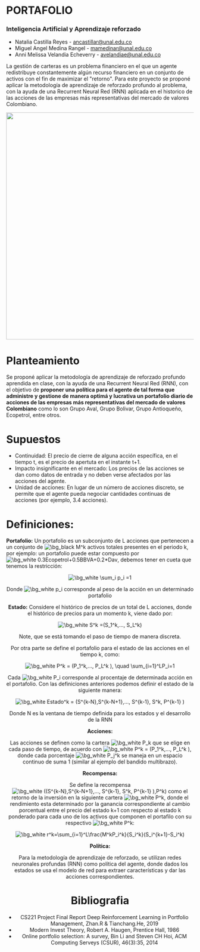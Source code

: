# PORTAFOLIO
### Inteligencia Artificial y Aprendizaje reforzado

*   Natalia Castilla Reyes - ancastillar@unal.edu.co
*   Miguel Angel Medina Rangel - mamedinar@unal.edu.co 
*   Anni Melissa Velandia Echeverry - avelandiae@unal.edu.co

La gestión de carteras es un problema financiero en el que un agente redistribuye constantemente algún recurso financiero en un conjunto de activos con el fin de maximizar el "retorno". Para este proyecto se proponé aplicar la metodología de aprendizaje de reforzado profundo al problema, con la ayuda de una Recurrent Neural Red (RNN) aplicada en el historico de las acciones de las empresas más representativas del mercado de valores Colombiano.

<img alt="" class="mu rl t u v jp aj c" width="557" height="609" role="presentation" src="https://miro.medium.com/max/557/1*2SsVy90fMd-Zl2RddYDl7Q.png" srcset="https://miro.medium.com/max/276/1*2SsVy90fMd-Zl2RddYDl7Q.png 276w, https://miro.medium.com/max/552/1*2SsVy90fMd-Zl2RddYDl7Q.png 552w, https://miro.medium.com/max/557/1*2SsVy90fMd-Zl2RddYDl7Q.png 557w" sizes="557px">
 
# Planteamiento

Se proponé aplicar la metodología de aprendizaje de reforzado profundo aprendida en clase, con la ayuda de una Recurrent Neural Red (RNN), con el objetivo de **proponer una política para el agente de tal forma que administre y gestione de manera optimá y lucrativa un portafolio diario de acciones de las empresas más representativas del mercado de valores Colombiano** como lo son Grupo Aval, Grupo Bolivar, Grupo Antioqueño, Ecopetrol, entre otros.

# Supuestos

* Continuidad: El precio de cierre de alguna acción específica, en el tiempo t, es el precio de apertuta en el instante t+1.  
* Impacto insignificante en el mercado: Los precios de las acciones se dan como datos de entrada y no deben verse afectados por las acciones del agente.
* Unidad de acciones: En lugar de un número de acciones discreto, se permite que el agente pueda negociar cantidades continuas de acciones (por ejemplo, 3.4 acciones).


# Definiciones:

**Portafolio:** Un portafolio es un subconjunto de L acciones que pertenecen a un conjunto de <img src="https://latex.codecogs.com/svg.image?\bg_white&space;M^k" title="\bg_black M^k" /> activos totales presentes en el periodo k, por ejemplo: un portafolio puede estar compuesto por <img src="https://latex.codecogs.com/svg.image?\bg_white&space;0.3Ecopetrol&plus;0.5BBVA&plus;0.2*Dav" title="\bg_white 0.3Ecopetrol+0.5BBVA+0.2*Dav" />, debemos tener en cueta que tenemos la restricción: 
<center>
<img src="https://latex.codecogs.com/svg.image?\bg_white&space;\sum_i&space;p_i&space;=1" title="\bg_white \sum_i p_i =1" />

 
Donde <img src="https://latex.codecogs.com/svg.image?\bg_white&space;p_i" title="\bg_white p_i" /> corresponde al peso de la acción en un determinado portafolio


**Estado:** Considere el histórico de precios de un total de L acciones, donde el histórico de precios para un momento k, viene dado por:

<img src="https://latex.codecogs.com/svg.image?\bg_white&space;S^k&space;=(S_1^k,...,&space;S_L^k)" title="\bg_white S^k =(S_1^k,..., S_L^k)" />

Note, que se está tomando el paso de tiempo de manera discreta. 

Por otra parte se define el portafolio para el estado de las acciones en el tiempo k, como:

<img src="https://latex.codecogs.com/svg.image?\bg_white&space;P^k&space;=&space;(P_1^k,...,&space;P_L^k&space;),&space;\quad&space;\sum_{i=1}^LP_i=1" title="\bg_white P^k = (P_1^k,..., P_L^k ), \quad \sum_{i=1}^LP_i=1" />

Cada <img src="https://latex.codecogs.com/svg.image?\bg_white&space;P_i" title="\bg_white P_i" /> corresponde al procentaje de determinada acción en el portafolio. Con las definiciones anteriores podemos definir el estado de la siguiente manera:

<img src="https://latex.codecogs.com/svg.image?\bg_white&space;Estado^k&space;=&space;(S^{k-N},S^{k-N&plus;1},...,&space;S^{k-1},&space;S^k,&space;P^{k-1}&space;)" title="\bg_white Estado^k = (S^{k-N},S^{k-N+1},..., S^{k-1}, S^k, P^{k-1} )" />
 
Donde N es la ventana de tiempo definida para los estados y el desarrollo de la RNN

 **Acciones:**

 Las acciones se definen como la cartera <img src="https://latex.codecogs.com/svg.image?\bg_white&space;P_k" title="\bg_white P_k" />  que se elige en cada paso de tiempo, de acuerdo con <img src="https://latex.codecogs.com/svg.image?\bg_white&space;&space;P^k&space;=&space;(P_1^k,...,&space;P_L^k&space;)" title="\bg_white P^k = (P_1^k,..., P_L^k )" />, donde cada porcentaje <img src="https://latex.codecogs.com/svg.image?\bg_white&space;P_j^k" title="\bg_white P_j^k" /> se maneja en un espacio continuo de suma 1 (similar al ejemplo del bandido multibrazo).

**Recompensa:**

Se define la recompensa <img src="https://latex.codecogs.com/svg.image?\bg_white&space;((S^{k-N},S^{k-N&plus;1},...,&space;S^{k-1},&space;S^k,&space;P^{k-1}&space;),P^k)" title="\bg_white ((S^{k-N},S^{k-N+1},..., S^{k-1}, S^k, P^{k-1} ),P^k)" /> como el retorno de la inversión en la siguiente cartera <img src="https://latex.codecogs.com/svg.image?\bg_white&space;P^k" title="\bg_white P^k" />, donde el rendimiento esta determinado por la ganancia correspondiente al cambio porcentual entre el precio del estado k+1 con respecto al estado k ponderado para cada uno de los activos que componen el portafilo con su respectivo <img src="https://latex.codecogs.com/svg.image?\bg_white&space;P^k" title="\bg_white P^k" />:
 <center>
<img src="https://latex.codecogs.com/svg.image?\bg_white&space;r^k=\sum_{i=1}^L\frac{M^kP_i^k}{S_i^k}(S_i^{k&plus;1}-S_i^k)" title="\bg_white r^k=\sum_{i=1}^L\frac{M^kP_i^k}{S_i^k}(S_i^{k+1}-S_i^k)" />
 
**Política:**

Para la metodología de aprendizaje de reforzado, se utilizan redes neuronales profundas (RNN) como política del agente, donde dados los estados se usa el modelo de red para extraer características y dar las acciones correspondientes.



# Bibliografia

* CS221 Project Final Report Deep Reinforcement Learning in Portfolio Management, Zhan.R & Tianchang.He,  2019
* Modern Invest Theory, Robert A. Haugen, Prentice Hall, 1986
* Online portfolio selection: A survey, Bin Li and Steven CH Hoi, ACM Computing Serveys (CSUR), 46(3):35,
2014

